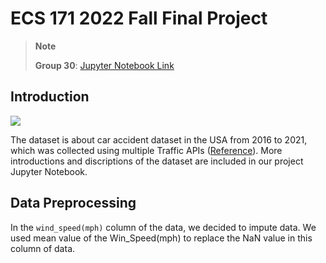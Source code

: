 # ECS 171 2022 Fall Final Project

> **Note**
> 
> **Group 30**: [Jupyter Notebook Link]()

## Introduction

<img src="https://thumbs.gfycat.com/GlumWastefulAdouri-max-1mb.gif">

The dataset is about car accident dataset in the USA from 2016 to 2021, which was collected using multiple Traffic APIs ([Reference](https://smoosavi.org/datasets/us_accidents)). More introductions and discriptions of the dataset are included in our project Jupyter Notebook.

## Data Preprocessing

In the `wind_speed(mph)` column of the data, we decided to impute data. We used mean value of the Win_Speed(mph) to replace the NaN value in this column of data.
